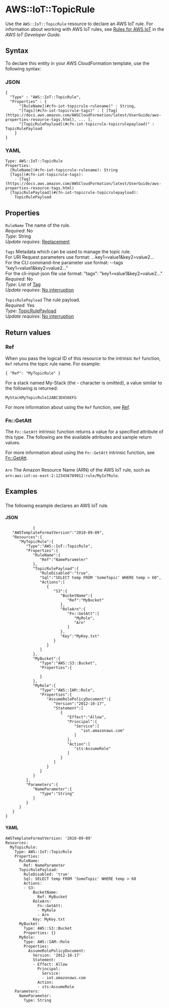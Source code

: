 # AWS::IoT::TopicRule<a name="aws-resource-iot-topicrule"></a>

Use the `AWS::IoT::TopicRule` resource to declare an AWS IoT rule\. For information about working with AWS IoT rules, see [Rules for AWS IoT](https://docs.aws.amazon.com/iot/latest/developerguide/iot-rules.html) in the *AWS IoT Developer Guide*\.

## Syntax<a name="aws-resource-iot-topicrule-syntax"></a>

To declare this entity in your AWS CloudFormation template, use the following syntax:

### JSON<a name="aws-resource-iot-topicrule-syntax.json"></a>

```
{
  "Type" : "AWS::IoT::TopicRule",
  "Properties" : {
      "[RuleName](#cfn-iot-topicrule-rulename)" : String,
      "[Tags](#cfn-iot-topicrule-tags)" : [ [Tag](https://docs.aws.amazon.com/AWSCloudFormation/latest/UserGuide/aws-properties-resource-tags.html), ... ],
      "[TopicRulePayload](#cfn-iot-topicrule-topicrulepayload)" : TopicRulePayload
    }
}
```

### YAML<a name="aws-resource-iot-topicrule-syntax.yaml"></a>

```
Type: AWS::IoT::TopicRule
Properties: 
  [RuleName](#cfn-iot-topicrule-rulename): String
  [Tags](#cfn-iot-topicrule-tags): 
    - [Tag](https://docs.aws.amazon.com/AWSCloudFormation/latest/UserGuide/aws-properties-resource-tags.html)
  [TopicRulePayload](#cfn-iot-topicrule-topicrulepayload): 
    TopicRulePayload
```

## Properties<a name="aws-resource-iot-topicrule-properties"></a>

`RuleName`  <a name="cfn-iot-topicrule-rulename"></a>
The name of the rule\.  
*Required*: No  
*Type*: String  
*Update requires*: [Replacement](https://docs.aws.amazon.com/AWSCloudFormation/latest/UserGuide/using-cfn-updating-stacks-update-behaviors.html#update-replacement)

`Tags`  <a name="cfn-iot-topicrule-tags"></a>
Metadata which can be used to manage the topic rule\.  
For URI Request parameters use format: \.\.\.key1=value1&key2=value2\.\.\.  
For the CLI command\-line parameter use format: \-\-tags "key1=value1&key2=value2\.\.\."  
For the cli\-input\-json file use format: "tags": "key1=value1&key2=value2\.\.\."
*Required*: No  
*Type*: List of [Tag](https://docs.aws.amazon.com/AWSCloudFormation/latest/UserGuide/aws-properties-resource-tags.html)  
*Update requires*: [No interruption](https://docs.aws.amazon.com/AWSCloudFormation/latest/UserGuide/using-cfn-updating-stacks-update-behaviors.html#update-no-interrupt)

`TopicRulePayload`  <a name="cfn-iot-topicrule-topicrulepayload"></a>
The rule payload\.  
*Required*: Yes  
*Type*: [TopicRulePayload](aws-properties-iot-topicrule-topicrulepayload.md)  
*Update requires*: [No interruption](https://docs.aws.amazon.com/AWSCloudFormation/latest/UserGuide/using-cfn-updating-stacks-update-behaviors.html#update-no-interrupt)

## Return values<a name="aws-resource-iot-topicrule-return-values"></a>

### Ref<a name="aws-resource-iot-topicrule-return-values-ref"></a>

 When you pass the logical ID of this resource to the intrinsic `Ref` function, `Ref` returns the topic rule name\. For example:

 `{ "Ref": "MyTopicRule" }` 

For a stack named My\-Stack \(the \- character is omitted\), a value similar to the following is returned:

 `MyStackMyTopicRule12ABC3D456EFG` 

For more information about using the `Ref` function, see [Ref](https://docs.aws.amazon.com/AWSCloudFormation/latest/UserGuide/intrinsic-function-reference-ref.html)\.

### Fn::GetAtt<a name="aws-resource-iot-topicrule-return-values-fn--getatt"></a>

The `Fn::GetAtt` intrinsic function returns a value for a specified attribute of this type\. The following are the available attributes and sample return values\.

For more information about using the `Fn::GetAtt` intrinsic function, see [Fn::GetAtt](https://docs.aws.amazon.com/AWSCloudFormation/latest/UserGuide/intrinsic-function-reference-getatt.html)\.

#### <a name="aws-resource-iot-topicrule-return-values-fn--getatt-fn--getatt"></a>

`Arn`  <a name="Arn-fn::getatt"></a>
The Amazon Resource Name \(ARN\) of the AWS IoT rule, such as `arn:aws:iot:us-east-2:123456789012:rule/MyIoTRule`\.

## Examples<a name="aws-resource-iot-topicrule--examples"></a>

### <a name="aws-resource-iot-topicrule--examples--"></a>

The following example declares an AWS IoT rule\.

#### JSON<a name="aws-resource-iot-topicrule--examples----json"></a>

```
            {
   "AWSTemplateFormatVersion":"2010-09-09",
   "Resources":{
      "MyTopicRule":{
         "Type":"AWS::IoT::TopicRule",
         "Properties":{
            "RuleName":{
               "Ref":"NameParameter"
            },
            "TopicRulePayload":{
               "RuleDisabled":"true",
               "Sql":"SELECT temp FROM 'SomeTopic' WHERE temp > 60",
               "Actions":[
                  {
                     "S3":{
                        "BucketName":{
                           "Ref":"MyBucket"
                        },
                        "RoleArn":{
                           "Fn::GetAtt":[
                              "MyRole",
                              "Arn"
                           ]
                        },
                        "Key":"MyKey.txt"
                     }
                  }
               ]
            },
            "MyBucket":{
               "Type":"AWS::S3::Bucket",
               "Properties":{
                  
               }
            },
            "MyRole":{
               "Type":"AWS::IAM::Role",
               "Properties":{
                  "AssumeRolePolicyDocument":{
                     "Version":"2012-10-17",
                     "Statement":[
                        {
                           "Effect":"Allow",
                           "Principal":{
                              "Service":[
                                 "iot.amazonaws.com"
                              ]
                           },
                           "Action":[
                              "sts:AssumeRole"
                           ]
                        }
                     ]
                  }
               }
            }
         },
         "Parameters":{
            "NameParameter":{
               "Type":"String"
            }
         }
      }
   }
}
```

#### YAML<a name="aws-resource-iot-topicrule--examples----yaml"></a>

```
AWSTemplateFormatVersion: '2010-09-09'
Resources:
  MyTopicRule:
    Type: AWS::IoT::TopicRule
    Properties:
      RuleName:
        Ref: NameParameter
      TopicRulePayload:
        RuleDisabled: 'true'
        Sql: SELECT temp FROM 'SomeTopic' WHERE temp > 60
        Actions:
        - S3:
            BucketName:
              Ref: MyBucket
            RoleArn:
              Fn::GetAtt:
              - MyRole
              - Arn
            Key: MyKey.txt
      MyBucket:
        Type: AWS::S3::Bucket
        Properties: {}
      MyRole:
        Type: AWS::IAM::Role
        Properties:
          AssumeRolePolicyDocument:
            Version: '2012-10-17'
            Statement:
            - Effect: Allow
              Principal:
                Service:
                - iot.amazonaws.com
              Action:
              - sts:AssumeRole
    Parameters:
      NameParameter:
        Type: String
```